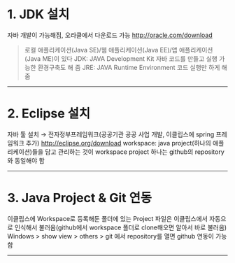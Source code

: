 # 1. JDK 설치
자바 개발이 가능해짐, 오라클에서 다운로드 가능 http://oracle.com/download
> 로컬 애플리케이션(Java SE)/웹 애플리케이션(Java EE)/앱 애플리케이션(Java ME)이 있다
JDK: JAVA Development Kit 자바 코드를 만들고 실행 가능한 환경구축도 해 줌
JRE: JAVA Runtime Environment 코드 실행만 하게 해줌
***

# 2. Eclipse 설치
자바 툴 설치 → 전자정부프레임워크(공공기관 공공 사업 개발, 이클립스에 spring 프레임워크 추가)
http://eclipse.org/download
workspace: java project(하나의 애플리케이션)들을 담고 관리하는 것이 workspace
project 하나는 github의 repository와 동일해야 함

***

# 3. Java Project & Git 연동
이클립스에 Workspace로 등록해둔 폴더에 있는 Project 파일은 이클립스에서 자동으로 인식해서 불러옴(github에서 workspace 폴더로 clone해오면 알아서 바로 불러옴)
Windows > show view > others > git 에서 repository를 열면 github 연동이 가능함
***
